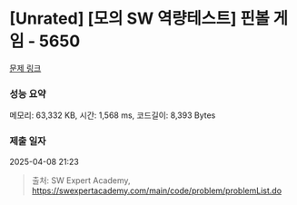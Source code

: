 # [Unrated] [모의 SW 역량테스트] 핀볼 게임 - 5650 

[문제 링크](https://swexpertacademy.com/main/code/problem/problemDetail.do?contestProbId=AWXRF8s6ezEDFAUo) 

### 성능 요약

메모리: 63,332 KB, 시간: 1,568 ms, 코드길이: 8,393 Bytes

### 제출 일자

2025-04-08 21:23



> 출처: SW Expert Academy, https://swexpertacademy.com/main/code/problem/problemList.do